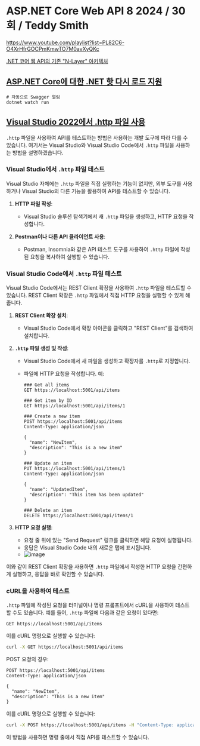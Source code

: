 # ASP.NET Core Web API 8 2024 / 30회 / Teddy Smith

https://www.youtube.com/playlist?list=PL82C6-O4XrHfrGOCPmKmwTO7M0avXyQKc

[.NET 코어 웹 API의 기존 "N-Layer" 아키텍처](https://www.linkedin.com/pulse/traditional-n-layer-architecture-net-core-web-api-tiromika-yasasvi/)




## [ASP.NET Core에 대한 .NET 핫 다시 로드 지원](https://learn.microsoft.com/ko-kr/aspnet/core/test/hot-reload?view=aspnetcore-8.0)
```
# 자동으로 Swagger 열림
dotnet watch run
```


## [Visual Studio 2022에서 .http 파일 사용](https://learn.microsoft.com/ko-kr/aspnet/core/test/http-files?view=aspnetcore-8.0#create-an-http-file)


`.http` 파일을 사용하여 API를 테스트하는 방법은 사용하는 개발 도구에 따라 다를 수 있습니다. 여기서는 Visual Studio와 Visual Studio Code에서 `.http` 파일을 사용하는 방법을 설명하겠습니다.

### Visual Studio에서 `.http` 파일 테스트

Visual Studio 자체에는 `.http` 파일을 직접 실행하는 기능이 없지만, 외부 도구를 사용하거나 Visual Studio의 다른 기능을 활용하여 API를 테스트할 수 있습니다.

1. **HTTP 파일 작성**:
   - Visual Studio 솔루션 탐색기에서 새 `.http` 파일을 생성하고, HTTP 요청을 작성합니다.

2. **Postman이나 다른 API 클라이언트 사용**:
   - Postman, Insomnia와 같은 API 테스트 도구를 사용하여 `.http` 파일에 작성된 요청을 복사하여 실행할 수 있습니다.

### Visual Studio Code에서 `.http` 파일 테스트

Visual Studio Code에서는 REST Client 확장을 사용하여 `.http` 파일을 테스트할 수 있습니다. REST Client 확장은 `.http` 파일에서 직접 HTTP 요청을 실행할 수 있게 해줍니다.

1. **REST Client 확장 설치**:
   - Visual Studio Code에서 확장 아이콘을 클릭하고 "REST Client"를 검색하여 설치합니다.

2. **`.http` 파일 생성 및 작성**:
   - Visual Studio Code에서 새 파일을 생성하고 확장자를 `.http`로 지정합니다.
   - 파일에 HTTP 요청을 작성합니다. 예:

     ```http
     ### Get all items
     GET https://localhost:5001/api/items
     
     ### Get item by ID
     GET https://localhost:5001/api/items/1
     
     ### Create a new item
     POST https://localhost:5001/api/items
     Content-Type: application/json
     
     {
       "name": "NewItem",
       "description": "This is a new item"
     }
     
     ### Update an item
     PUT https://localhost:5001/api/items/1
     Content-Type: application/json
     
     {
       "name": "UpdatedItem",
       "description": "This item has been updated"
     }
     
     ### Delete an item
     DELETE https://localhost:5001/api/items/1
     ```

3. **HTTP 요청 실행**:
   - 요청 줄 위에 있는 "Send Request" 링크를 클릭하면 해당 요청이 실행됩니다.
   - 응답은 Visual Studio Code 내의 새로운 탭에 표시됩니다.
   - ![image](https://github.com/krdn/Krdn.TUT.VSCode.WebApi/assets/5511718/ded55af9-ef13-496a-b640-2efb664f9c21)


이와 같이 REST Client 확장을 사용하면 `.http` 파일에서 작성한 HTTP 요청을 간편하게 실행하고, 응답을 바로 확인할 수 있습니다.

### cURL을 사용하여 테스트

`.http` 파일에 작성된 요청을 터미널이나 명령 프롬프트에서 cURL을 사용하여 테스트할 수도 있습니다. 예를 들어, `.http` 파일에 다음과 같은 요청이 있다면:

```http
GET https://localhost:5001/api/items
```

이를 cURL 명령으로 실행할 수 있습니다:

```sh
curl -X GET https://localhost:5001/api/items
```

POST 요청의 경우:

```http
POST https://localhost:5001/api/items
Content-Type: application/json

{
  "name": "NewItem",
  "description": "This is a new item"
}
```

이를 cURL 명령으로 실행할 수 있습니다:

```sh
curl -X POST https://localhost:5001/api/items -H "Content-Type: application/json" -d '{"name":"NewItem","description":"This is a new item"}'
```

이 방법을 사용하면 명령 줄에서 직접 API를 테스트할 수 있습니다.
